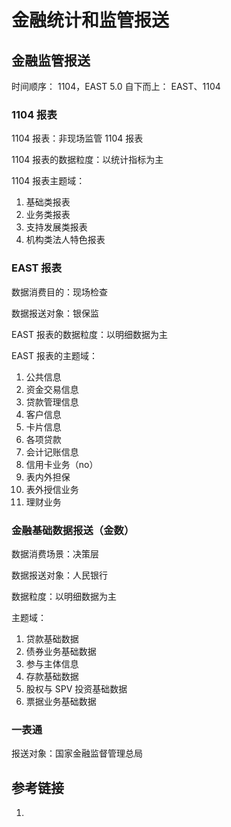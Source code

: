 # 金融统计和监管报送


## 金融监管报送


时间顺序：
1104，EAST 5.0
自下而上：
EAST、1104


### 1104 报表

1104 报表：非现场监管 1104 报表

1104 报表的数据粒度：以统计指标为主

1104 报表主题域：
1. 基础类报表
2. 业务类报表
3. 支持发展类报表
4. 机构类法人特色报表

### EAST 报表

数据消费目的：现场检查

数据报送对象：银保监

EAST 报表的数据粒度：以明细数据为主

EAST 报表的主题域：
1. 公共信息
2. 资金交易信息
3. 贷款管理信息
4. 客户信息
5. 卡片信息
6. 各项贷款
7. 会计记账信息
8. 信用卡业务（no）
9. 表内外担保
10. 表外授信业务
11. 理财业务


### 金融基础数据报送（金数）

数据消费场景：决策层

数据报送对象：人民银行

数据粒度：以明细数据为主

主题域：
1. 贷款基础数据
2. 债券业务基础数据
3. 参与主体信息
4. 存款基础数据
5. 股权与 SPV 投资基础数据
6. 票据业务基础数据


### 一表通

报送对象：国家金融监督管理总局

## 参考链接
1. 